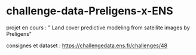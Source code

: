 # challenge-data-Preligens-x-ENS
projet en cours : " Land cover predictive modeling from satellite images by Preligens"

consignes et dataset : https://challengedata.ens.fr/challenges/48

